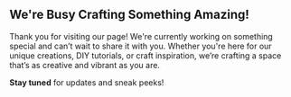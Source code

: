## We're Busy Crafting Something Amazing!

Thank you for visiting our page! We're currently working on something special and can’t wait to share it with you. Whether you're here for our unique creations, DIY tutorials, or craft inspiration, we’re crafting a space that’s as creative and vibrant as you are.

**Stay tuned** for updates and sneak peeks!